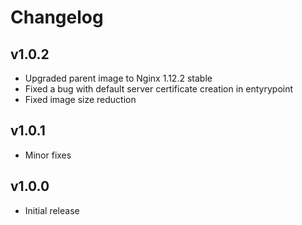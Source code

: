 # Changelog

## v1.0.2

- Upgraded parent image to Nginx 1.12.2 stable
- Fixed a bug with default server certificate creation in entyrypoint
- Fixed image size reduction

## v1.0.1

- Minor fixes

## v1.0.0

- Initial release
